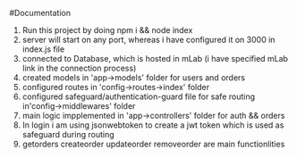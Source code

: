 #Documentation

1. Run this project by doing npm i && node index
2. server will start on any port, whereas i have configured it on 3000 in index.js file 
3. connected to Database, which is hosted in mLab (i have specified mLab link in the connection process)
4. created models in 'app->models' folder for users and orders
5. configured routes in 'config->routes->index' folder
6. configured safeguard/authentication-guard file for safe routing in'config->middlewares' folder
7. main logic impplemented in 'app->controllers' folder for auth && orders
8. In login i am using jsonwebtoken to create a jwt token which is used as safeguard during routing
8. getorders createorder updateorder removeorder are main functionlities
